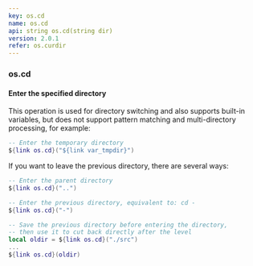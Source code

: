 ```yaml
---
key: os.cd
name: os.cd
api: string os.cd(string dir)
version: 2.0.1
refer: os.curdir
---
```


### os.cd

#### Enter the specified directory

This operation is used for directory switching and also supports built-in variables, but does not support pattern matching and multi-directory processing, for example:

```lua
-- Enter the temporary directory
${link os.cd}("${link var_tmpdir}")
```

If you want to leave the previous directory, there are several ways:

```lua
-- Enter the parent directory
${link os.cd}("..")

-- Enter the previous directory, equivalent to: cd -
${link os.cd}("-")

-- Save the previous directory before entering the directory,
-- then use it to cut back directly after the level
local oldir = ${link os.cd}("./src")
...
${link os.cd}(oldir)
```
